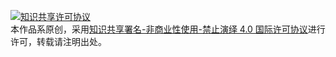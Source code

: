 <a rel="license" href="http://creativecommons.org/licenses/by-nc-nd/4.0/deed.zh"><img alt="知识共享许可协议" style="border-width:0" src="https://tva1.sinaimg.cn/large/008i3skNly1gs8bdrls55j302g00vgld.jpg" /></a><br />
本作品系原创，采用<a rel="license" href="http://creativecommons.org/licenses/by-nc-nd/4.0/deed.zh">知识共享署名-非商业性使用-禁止演绎 4.0 国际许可协议</a>进行许可，转载请注明出处。